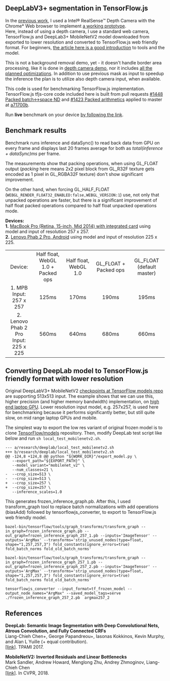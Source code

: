 ## DeepLabV3+ segmentation in TensorFlow.js

In the [previous work](https://01.org/blogs/astojilj/2018/background-removal-intel-realsense-depth-camera-webrtc-and-webgl), I used a Intel® RealSense™ Depth Camera with the Chrome* Web browser to implement [a working prototype](https://01.org/sites/default/files/users/u58404/bg-removal-1.gif).<br /> Here, instead of using a depth camera, I use a standard web camera, TensorFlow.js and DeepLab3+ MobileNetV2 model downloaded from exported to lower resolution and converted to TensorFlow.js web friendly format. For beginners, [the article here is a good introduction](https://01.org/blogs/astojilj/2018/background-removal-tensorflow.js) to tools and the model.

This is not a background removal demo, yet - it doesn't handle border area processing, like it is done in [depth camera demo](https://01.org/sites/default/files/users/u58404/bg-removal-1.gif), nor it includes [all the planned optimizations](https://01.org/blogs/astojilj/2018/background-removal-tensorflow.js). In addition to use previous mask as input to speedup the inference the plan is to utilize also depth camera input, when available.

This code is used for benchmarking TensorFlow.js implementation. TensorFlow.js tfjs-core code included here is built from pull requests [#1448 Packed batch<->space ND](https://github.com/tensorflow/tfjs-core/pull/1448) and [#1423 Packed arithmetics](https://github.com/tensorflow/tfjs-core/pull/1423) applied to master at [a71700b](https://github.com/tensorflow/tfjs-core/commit/a71700bedf5a65b79203a88523e4c27d3e9b9ae8).

Run **live** benchmark on your device [by following the link](https://01org.github.io/depth-camera-web-demo/nn/using-deeplab/index.html).

## Benchmark results

Benchmark runs inference and dataSync() to read back data from GPU on every frame and displays last 20 frames average for both as *total(inference + dataSync)ms* per frame.<br />

The measurements show that packing operations, when using GL_FLOAT output (*packing* here means 2x2 pixel block from GL_R32F texture gets encoded as 1 pixel in GL_RGBA32F texture) don't show significant improvement.<br />

On the other hand, when forcing GL_HALF_FLOAT (`WEBGL_RENDER_FLOAT32_ENABLED:false,WEBGL_VERSION:1`) use, not only that unpacked operations are faster, but there is a significant improvement of half float packed operations compared to half float unpacked operations mode.

**Devices:**<br />
**1.** [MacBook Pro (Retina, 15-inch, Mid 2014) with integrated card](https://support.apple.com/kb/sp704?locale=en_US) using model and input of resolution 257 x 257.<br />
**2.** [Lenovo Phab 2 Pro, Android](https://www.lenovo.com/gb/en/smart-devices/smartphones-and-watches/lenovo/phab-series/Lenovo-PB2-690M/p/ZZITZTPPB4M) using model and input of resolution 225 x 225.

<table cellspacing="0" cellpadding="0" style="border-collapse: collapse; border: none;">
<tr>
<td align="center" width="150" valign="center">
  Device:
</td>
<td align="center" width="200" valign="center">
   Half float, WebGL 1.0 + Packed ops
</td>
<td align="center" width="200" valign="center">
   Half float, WebGL 1.0
</td>
<td align="center" width="200" valign="center">
   GL_FLOAT + Packed ops
</td>
<td align="center" width="200" valign="center">
   GL_FLOAT (default master)
</td>
</tr>
<tr>
<td align="center" width="150" valign="center">
  1. MPB
  <br /> Input: 257 x 257
</td>
<td align="center" width="200" valign="center">
   125ms
</td>
<td align="center" width="200" valign="center">
   170ms
</td>
<td align="center" width="200" valign="center">
   190ms
</td>
<td align="center" width="200" valign="center">
   195ms
</td>
</tr>
<tr>
<td align="center" width="150" valign="center">
  2. Lenovo Phab 2 Pro<br />Input: 225 x 225
</td>
<td align="center" width="200" valign="center">
   560ms
</td>
<td align="center" width="200" valign="center">
   640ms
</td>
<td align="center" width="200" valign="center">
   680ms
</td>
<td align="center" width="200" valign="center">
   660ms
</td>
</tr>
</table>


## Converting DeepLab model to TensorFlow.js friendly format with lower resolution

Original DeepLabV3+ MobileNetV2 [checkpoints at TensorFlow models repo](https://github.com/tensorflow/models/blob/master/research/deeplab/g3doc/model_zoo.md) are supporting 513x513 input. The example shows that we can use this, higher precision (and higher memory bandwidth) implementation, on [high end laptop GPU](https://01.org/blogs/astojilj/2018/background-removal-tensorflow.js). Lower resolution input model, e.g. 257x257, is used here for benchmarking because it performs significantly better, but still quite slow, on mid range laptop GPUs and mobile.

The simplest way to export the low res variant of original frozen model is to clone [TensorFlow/models](https://github.com/tensorflow/models) repository. Then, modify DeepLab test script like below and run ```sh local_test_mobilenetv2.sh```.

```
--- a/research/deeplab/local_test_mobilenetv2.sh
+++ b/research/deeplab/local_test_mobilenetv2.sh
@@ -124,8 +124,8 @@ python "${WORK_DIR}"/export_model.py \
   --export_path="${EXPORT_PATH}" \
   --model_variant="mobilenet_v2" \
   --num_classes=21 \
-  --crop_size=513 \
-  --crop_size=513 \
+  --crop_size=257 \
+  --crop_size=257 \
   --inference_scales=1.0
```

This generates frozen_inference_graph.pb. After this, I used transform_graph tool to replace batch normalizations with add operations (biasAdd) followed by tensorflowjs_converter, to export to TensorFlow.js web friendly model.

```
bazel-bin/tensorflow/tools/graph_transforms/transform_graph --in_graph=frozen_inference_graph.pb --out_graph=frozen_inference_graph_257_1.pb --inputs='ImageTensor' --outputs='ArgMax' --transforms='strip_unused_nodes(type=float, shape="1,257,257,3") fold_constants(ignore_errors=true) fold_batch_norms fold_old_batch_norms'

bazel-bin/tensorflow/tools/graph_transforms/transform_graph --in_graph=frozen_inference_graph_257_1.pb --out_graph=frozen_inference_graph_257_2.pb --inputs='ImageTensor' --outputs='ArgMax' --transforms='strip_unused_nodes(type=float, shape="1,257,257,3") fold_constants(ignore_errors=true) fold_batch_norms fold_old_batch_norms'

tensorflowjs_converter --input_format=tf_frozen_model --output_node_names="ArgMax" --saved_model_tags=serve ./frozen_inference_graph_257_2.pb  argmax257_2
```


## References

**DeepLab: Semantic Image Segmentation with Deep Convolutional Nets,**
    **Atrous Convolution, and Fully Connected CRFs** <br />
    Liang-Chieh Chen+, George Papandreou+, Iasonas Kokkinos, Kevin Murphy, and Alan L Yuille (+ equal
    contribution). <br />
    [[link]](http://arxiv.org/abs/1606.00915). TPAMI 2017.
 
 **MobileNetV2: Inverted Residuals and Linear Bottlenecks**<br />
    Mark Sandler, Andrew Howard, Menglong Zhu, Andrey Zhmoginov, Liang-Chieh Chen<br />
    [[link]](https://arxiv.org/abs/1801.04381). In CVPR, 2018.
